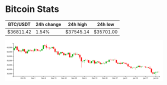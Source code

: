 # Bitcoin Stats

BTC/USDT|24h change|24h high|24h low|
|---|---|---|---|
|$36811.42|1.54%|$37545.14|$35701.00|

<img src="./chart.svg">
